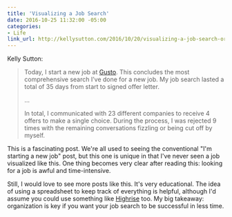 ```yaml
---
title: 'Visualizing a Job Search'
date: 2016-10-25 11:32:00 -05:00
categories:
- Life
link_url: http://kellysutton.com/2016/10/20/visualizing-a-job-search-or-how-to-find-a-job-as-a-software-engineer.html
---
```


Kelly Sutton:

> Today, I start a new job at [Gusto](https://gusto.com/). This concludes the most comprehensive search I’ve done for a new job. My job search lasted a total of 35 days from start to signed offer letter.
>
>…
>
> In total, I communicated with 23 different companies to receive 4 offers to make a single choice. During the process, I was rejected 9 times with the remaining conversations fizzling or being cut off by myself.

This is a fascinating post. We're all used to seeing the conventional "I'm starting a new job" post, but this one is unique in that I've never seen a job visualized like this. One thing becomes very clear after reading this: looking for a job is awful and time-intensive.

Still, I would love to see more posts like this. It's very educational. The idea of using a spreadsheet to keep track of everything is helpful, although I'd assume you could use something like [Highrise](https://highrisehq.com/) too. My big takeaway: organization is key if you want your job search to be successful in less time.

